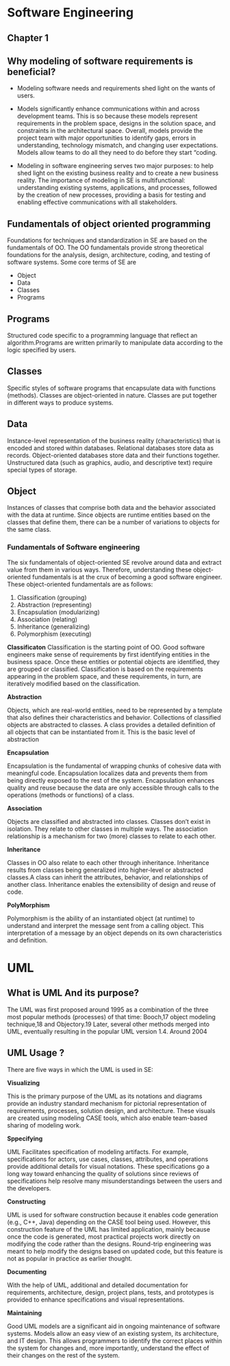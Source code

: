 # **Software Engineering**
## Chapter 1 


## **Why modeling of software requirements is beneficial?**


* Modeling software needs and requirements shed light on the wants of users.


* Models significantly enhance communications within and across development teams.
This is so because these models represent requirements in the problem space, designs in the solution space, and constraints in the architectural space. Overall, models provide the project team
with major opportunities to identify gaps, errors in understanding, technology mismatch, and
changing user expectations. Models allow teams to do all they need to do before they start “coding.



* Modeling in software engineering serves two major purposes: to help
shed light on the existing business reality and to create a new business reality. The importance of
modeling in SE is multifunctional: understanding existing systems, applications, and processes,
followed by the creation of new processes, providing a basis for testing and enabling effective communications with all stakeholders.

## **Fundamentals of object oriented programming**

Foundations for techniques and standardization in SE are based on the fundamentals of OO. The
OO fundamentals provide strong theoretical foundations for the analysis, design, architecture,
coding, and testing of software systems. Some core terms of SE are 
* Object
* Data 
* Classes
* Programs



## Programs

Structured code specific to a programming language that reflect an algorithm.Programs are written primarily to
manipulate data according to the logic specified by users.


## Classes

Specific styles of software programs that encapsulate data with functions (methods). Classes are object-oriented in nature. Classes are put together in different ways to produce systems.


## Data

Instance-level representation of the business reality (characteristics) that is encoded
and stored within databases. Relational databases store data as records. Object-oriented databases store data and their functions together. Unstructured data (such as graphics, audio, and descriptive text) require special types of storage.


## Object

Instances of classes that comprise both data and the behavior associated with the data at runtime. Since objects are runtime entities based on the classes that define them, there can be a number of variations to objects for the same class.

### Fundamentals of Software engineering
 
The six fundamentals of object-oriented SE revolve around data and extract value from them in various
ways. Therefore, understanding these object-oriented fundamentals is at the crux of becoming a
good software engineer. These object-oriented fundamentals are as follows:

1. Classification (grouping)
2. Abstraction (representing) 
3. Encapsulation (modularizing)
4. Association (relating) 
5. Inheritance (generalizing) 
6. Polymorphism (executing) 



**Classificaton**
Classification is the starting point of OO. Good software engineers make sense of requirements
by first identifying entities in the business space. Once these entities or potential objects are identified, they are grouped or classified. Classification is based on the requirements appearing in the problem space, and these requirements, in turn, are iteratively modified based on the classification.

**Abstraction**

Objects, which are real-world entities, need to be represented by a template that also defines their
characteristics and behavior. Collections of classified objects are abstracted to classes. A class provides a detailed definition of all objects that can be instantiated from it. This is the basic level of
abstraction

**Encapsulation**
 
  Encapsulation is the fundamental of wrapping chunks of cohesive data with
meaningful code. Encapsulation localizes data and prevents them from being directly exposed
to the rest of the system. Encapsulation enhances quality and reuse because the data are only
accessible through calls to the operations (methods or functions) of a class.

**Association**

Objects are classified and abstracted into classes. Classes don’t exist in isolation. They relate to
other classes in multiple ways. The association relationship is a mechanism for two (more) classes
to relate to each other.

**Inheritance**

Classes in OO also relate to each other through inheritance. Inheritance results from classes being
generalized into higher-level or abstracted classes.A class can inherit the attributes, behavior, and
relationships of another class. Inheritance enables the extensibility of design and reuse of code. 

**PolyMorphism**

Polymorphism is the ability of an instantiated object (at runtime) to understand and interpret the
message sent from a calling object. This interpretation of a message by an object depends on its
own characteristics and definition.

# UML
## What is UML And its purpose?

The UML was first proposed around 1995 as a combination of the three most popular methods (processes) of that time: Booch,17 object modeling technique,18 and Objectory.19 Later, several other methods merged into UML, eventually resulting in the popular UML version 1.4. Around
2004

## UML Usage ?

There are five ways in which the UML is used in SE:


**Visualizing**

This is the primary purpose of the UML as its notations and diagrams provide an industry standard mechanism for pictorial representation of requirements, processes,
solution design, and architecture. These visuals are created using modeling CASE tools,
which also enable team-based sharing of modeling work.

**Sppecifying** 

UML Facilitates specification of modeling artifacts. For example, specifications for actors, use cases, classes, attributes, and operations provide additional details for visual notations. These specifications go a long way toward enhancing the quality of solutions since reviews of specifications help resolve many misunderstandings between the users and the developers.

**Constructing**

UML is used for software construction because it enables code generation (e.g., C++, Java) depending on the CASE tool being used. However, this construction feature of the UML has limited application, mainly because once the code is generated, most practical projects work directly on modifying the code rather than the designs. Round-trip engineering was meant to help modify the designs based on updated code, but this feature
is not as popular in practice as earlier thought.

 **Documenting**
 
 With the help of UML, additional and detailed documentation for requirements, architecture, design, project plans, tests, and prototypes is provided to enhance specifications and visual representations.


**Maintaining**

Good UML models are a significant aid in ongoing maintenance of software systems. Models allow an easy view of an existing system, its architecture, and IT design. This allows programmers to identify the correct places within the system for changes and, more importantly, understand the effect of their changes on the rest of the system.